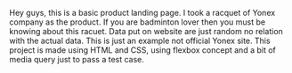 <p>Hey guys, this is a basic product landing page. I took a racquet of Yonex company as the product. If you are badminton lover then you must be knowing about this racuet. Data put on website are just random no relation with the actual data. This is just an example not official Yonex site. This project is made using HTML and CSS, using flexbox concept and a bit of media query just to pass a test case.</p>
